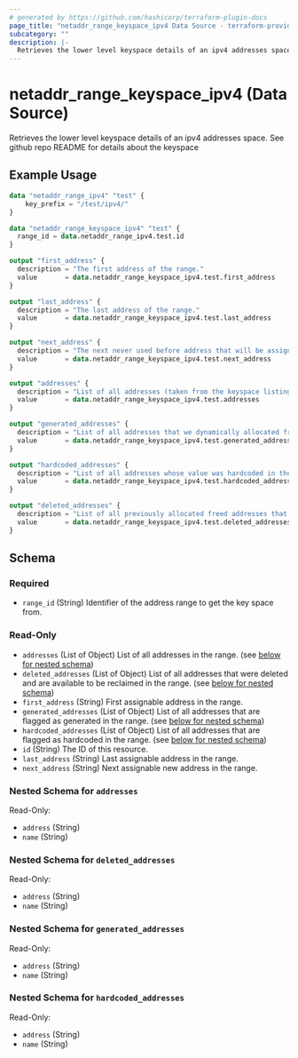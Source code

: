```yaml
---
# generated by https://github.com/hashicorp/terraform-plugin-docs
page_title: "netaddr_range_keyspace_ipv4 Data Source - terraform-provider-netaddr"
subcategory: ""
description: |-
  Retrieves the lower level keyspace details of an ipv4 addresses space. See github repo README for details about the keyspace
---
```


# netaddr_range_keyspace_ipv4 (Data Source)

Retrieves the lower level keyspace details of an ipv4 addresses space. See github repo README for details about the keyspace

## Example Usage

```terraform
data "netaddr_range_ipv4" "test" {
    key_prefix = "/test/ipv4/"
}

data "netaddr_range_keyspace_ipv4" "test" {
  range_id = data.netaddr_range_ipv4.test.id
}

output "first_address" {
  description = "The first address of the range."
  value       = data.netaddr_range_keyspace_ipv4.test.first_address
}

output "last_address" {
  description = "The last address of the range."
  value       = data.netaddr_range_keyspace_ipv4.test.last_address
}

output "next_address" {
  description = "The next never used before address that will be assigned from the range. Note that any deleted address will be assigned first"
  value       = data.netaddr_range_keyspace_ipv4.test.next_address
}

output "addresses" {
  description = "List of all addresses (taken from the keyspace listing addresses by name)"
  value       = data.netaddr_range_keyspace_ipv4.test.addresses
}

output "generated_addresses" {
  description = "List of all addresses that we dynamically allocated from the range (taken from the keyspace reserved to that effect)"
  value       = data.netaddr_range_keyspace_ipv4.test.generated_addresses
}

output "hardcoded_addresses" {
  description = "List of all addresses whose value was hardcoded in the resource's input from the range (taken from the keyspace reserved to that effect)"
  value       = data.netaddr_range_keyspace_ipv4.test.hardcoded_addresses
}

output "deleted_addresses" {
  description = "List of all previously allocated freed addresses that can now be allocated (taken from the keyspace reserved to that effect)"
  value       = data.netaddr_range_keyspace_ipv4.test.deleted_addresses
}
```

<!-- schema generated by tfplugindocs -->
## Schema

### Required

- `range_id` (String) Identifier of the address range to get the key space from.

### Read-Only

- `addresses` (List of Object) List of all addresses in the range. (see [below for nested schema](#nestedatt--addresses))
- `deleted_addresses` (List of Object) List of all addresses that were deleted and are available to be reclaimed in the range. (see [below for nested schema](#nestedatt--deleted_addresses))
- `first_address` (String) First assignable address in the range.
- `generated_addresses` (List of Object) List of all addresses that are flagged as generated in the range. (see [below for nested schema](#nestedatt--generated_addresses))
- `hardcoded_addresses` (List of Object) List of all addresses that are flagged as hardcoded in the range. (see [below for nested schema](#nestedatt--hardcoded_addresses))
- `id` (String) The ID of this resource.
- `last_address` (String) Last assignable address in the range.
- `next_address` (String) Next assignable new address in the range.

<a id="nestedatt--addresses"></a>
### Nested Schema for `addresses`

Read-Only:

- `address` (String)
- `name` (String)


<a id="nestedatt--deleted_addresses"></a>
### Nested Schema for `deleted_addresses`

Read-Only:

- `address` (String)
- `name` (String)


<a id="nestedatt--generated_addresses"></a>
### Nested Schema for `generated_addresses`

Read-Only:

- `address` (String)
- `name` (String)


<a id="nestedatt--hardcoded_addresses"></a>
### Nested Schema for `hardcoded_addresses`

Read-Only:

- `address` (String)
- `name` (String)
